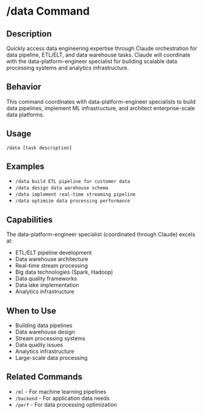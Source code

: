 # /data Command

## Description
Quickly access data engineering expertise through Claude orchestration for data pipeline, ETL/ELT, and data warehouse tasks. Claude will coordinate with the data-platform-engineer specialist for building scalable data processing systems and analytics infrastructure.

## Behavior
This command coordinates with data-platform-engineer specialists to build data pipelines, implement ML infrastructure, and architect enterprise-scale data platforms.

## Usage
```
/data [task description]
```

## Examples
- `/data build ETL pipeline for customer data`
- `/data design data warehouse schema`
- `/data implement real-time streaming pipeline`
- `/data optimize data processing performance`

## Capabilities
The data-platform-engineer specialist (coordinated through Claude) excels at:
- ETL/ELT pipeline development
- Data warehouse architecture
- Real-time stream processing
- Big data technologies (Spark, Hadoop)
- Data quality frameworks
- Data lake implementation
- Analytics infrastructure

## When to Use
- Building data pipelines
- Data warehouse design
- Stream processing systems
- Data quality issues
- Analytics infrastructure
- Large-scale data processing

## Related Commands
- `/ml` - For machine learning pipelines
- `/backend` - For application data needs
- `/perf` - For data processing optimization
